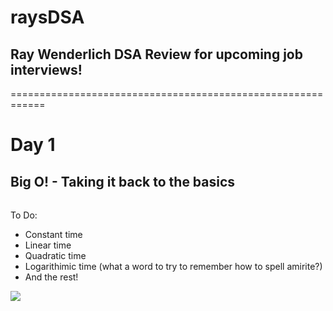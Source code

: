 # raysDSA
## Ray Wenderlich DSA Review for upcoming job interviews!
============================================================

# Day 1 
## Big O! - Taking it back to the basics

######
To Do: 
- Constant time 
- Linear time
- Quadratic time 
- Logarithimic time (what a word to try to remember how to spell amirite?)
- And the rest!

![](https://media.giphy.com/media/3orieMlrdm4bxzP3jy/giphy.gif)

